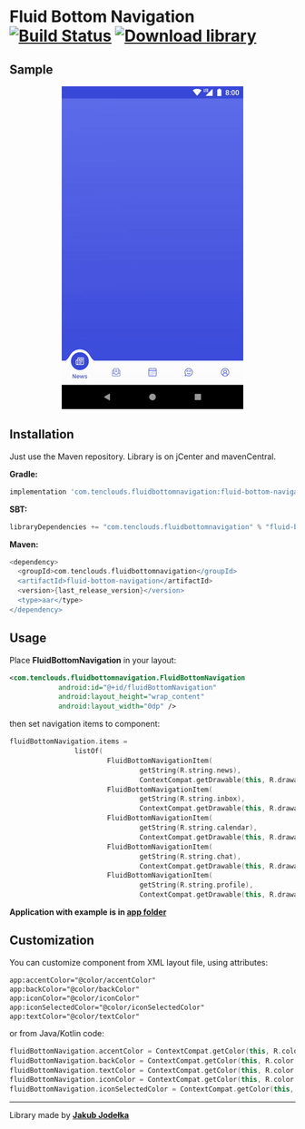 # Fluid Bottom Navigation  [![Build Status](https://app.bitrise.io/app/339f26db491c854d/status.svg?token=DM799a3_NFuYxusOX-zoKA&branch=master)](https://app.bitrise.io/app/339f26db491c854d)  [![Download library](https://api.bintray.com/packages/10clouds-android/fluidbottomnavigation/fluid-bottom-navigation/images/download.svg)](https://bintray.com/10clouds-android/fluidbottomnavigation/fluid-bottom-navigation)



## Sample
<p align="center">
  <img src="static/sample.gif" alt="Sample Fluid Bottom Navigation"/>
</p>


## Installation
Just use the Maven repository. Library is on jCenter and mavenCentral.

**Gradle:**
```groovy
implementation 'com.tenclouds.fluidbottomnavigation:fluid-bottom-navigation:{last_release_version}'
```
**SBT:**
```groovy
libraryDependencies += "com.tenclouds.fluidbottomnavigation" % "fluid-bottom-navigation" % "{last_release_version}"
```
**Maven:**
```groovy
<dependency>
  <groupId>com.tenclouds.fluidbottomnavigation</groupId>
  <artifactId>fluid-bottom-navigation</artifactId>
  <version>{last_release_version}</version>
  <type>aar</type>
</dependency>
```

## Usage
Place **FluidBottomNavigation** in your layout:
```xml
<com.tenclouds.fluidbottomnavigation.FluidBottomNavigation
            android:id="@+id/fluidBottomNavigation"
            android:layout_height="wrap_content"
            android:layout_width="0dp" />
```
then set navigation items to component:
```kotlin
fluidBottomNavigation.items =
                listOf(
                        FluidBottomNavigationItem(
                                getString(R.string.news),
                                ContextCompat.getDrawable(this, R.drawable.ic_news)),
                        FluidBottomNavigationItem(
                                getString(R.string.inbox),
                                ContextCompat.getDrawable(this, R.drawable.ic_inbox)),
                        FluidBottomNavigationItem(
                                getString(R.string.calendar),
                                ContextCompat.getDrawable(this, R.drawable.ic_calendar)),
                        FluidBottomNavigationItem(
                                getString(R.string.chat),
                                ContextCompat.getDrawable(this, R.drawable.ic_chat)),
                        FluidBottomNavigationItem(
                                getString(R.string.profile),
                                ContextCompat.getDrawable(this, R.drawable.ic_profile)))
```
**Application with example is in [app folder](https://github.com/10clouds/FluidBottomNavigation-android/tree/master/app)**

## Customization
You can customize component from XML layout file, using attributes: 
```
app:accentColor="@color/accentColor"
app:backColor="@color/backColor"
app:iconColor="@color/iconColor"
app:iconSelectedColor="@color/iconSelectedColor"
app:textColor="@color/textColor"
```
or from Java/Kotlin code:
```kotlin 
fluidBottomNavigation.accentColor = ContextCompat.getColor(this, R.color.accentColor)
fluidBottomNavigation.backColor = ContextCompat.getColor(this, R.color.backColor)
fluidBottomNavigation.textColor = ContextCompat.getColor(this, R.color.textColor)
fluidBottomNavigation.iconColor = ContextCompat.getColor(this, R.color.iconColor)
fluidBottomNavigation.iconSelectedColor = ContextCompat.getColor(this, R.color.iconSelectedColor)
```

---
Library made by **[Jakub Jodełka](https://github.com/jakubjodelka)**